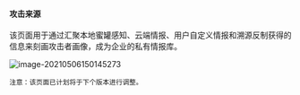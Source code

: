 #### 攻击来源

该页面用于通过汇聚本地蜜罐感知、云端情报、用户自定义情报和溯源反制获得的信息来刻画攻击者画像，成为企业的私有情报库。

![image-20210506150145273](https://hfish.net/images/20210812135238.png)

`注意：该页面已计划将于下个版本进行调整。`